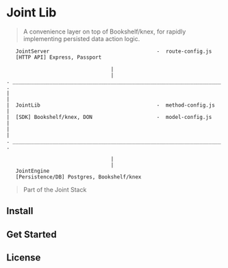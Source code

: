 # Joint Lib

> A convenience layer on top of Bookshelf/knex, for rapidly implementing
persisted data action logic.


```
   JointServer                                   -  route-config.js
   [HTTP API] Express, Passport

                                  |
                                  |
. ____________________________________________________________________ .
|                                                                      |
|  JointLib                                      -  method-config.js   |
|  [SDK] Bookshelf/knex, DON                     -  model-config.js    |
|                                                                      |
. ____________________________________________________________________ .

                                  |
                                  |
   JointEngine
   [Persistence/DB] Postgres, Bookshelf/knex

```
> Part of the Joint Stack


## Install


## Get Started


## License
